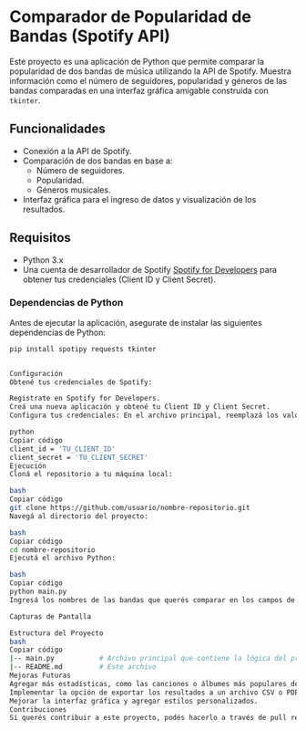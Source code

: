 # Comparador de Popularidad de Bandas (Spotify API)

Este proyecto es una aplicación de Python que permite comparar la popularidad de dos bandas de música utilizando la API de Spotify. Muestra información como el número de seguidores, popularidad y géneros de las bandas comparadas en una interfaz gráfica amigable construida con `tkinter`.

## Funcionalidades

- Conexión a la API de Spotify.
- Comparación de dos bandas en base a:
  - Número de seguidores.
  - Popularidad.
  - Géneros musicales.
- Interfaz gráfica para el ingreso de datos y visualización de los resultados.

## Requisitos

- Python 3.x
- Una cuenta de desarrollador de Spotify [Spotify for Developers](https://developer.spotify.com) para obtener tus credenciales (Client ID y Client Secret).

### Dependencias de Python

Antes de ejecutar la aplicación, asegurate de instalar las siguientes dependencias de Python:

```bash
pip install spotipy requests tkinter


Configuración
Obtené tus credenciales de Spotify:

Registrate en Spotify for Developers.
Creá una nueva aplicación y obtené tu Client ID y Client Secret.
Configura tus credenciales: En el archivo principal, reemplazá los valores de TU_CLIENT_ID y TU_CLIENT_SECRET con las credenciales de tu aplicación de Spotify:

python
Copiar código
client_id = 'TU_CLIENT_ID'
client_secret = 'TU_CLIENT_SECRET'
Ejecución
Cloná el repositorio a tu máquina local:

bash
Copiar código
git clone https://github.com/usuario/nombre-repositorio.git
Navegá al directorio del proyecto:

bash
Copiar código
cd nombre-repositorio
Ejecutá el archivo Python:

bash
Copiar código
python main.py
Ingresá los nombres de las bandas que querés comparar en los campos de texto de la interfaz gráfica y presioná "Comparar". Los resultados se mostrarán en la misma ventana.

Capturas de Pantalla

Estructura del Proyecto
bash
Copiar código
|-- main.py           # Archivo principal que contiene la lógica del programa
|-- README.md         # Este archivo
Mejoras Futuras
Agregar más estadísticas, como las canciones o álbumes más populares de cada banda.
Implementar la opción de exportar los resultados a un archivo CSV o PDF.
Mejorar la interfaz gráfica y agregar estilos personalizados.
Contribuciones
Si querés contribuir a este proyecto, podés hacerlo a través de pull requests o abriendo un issue en el repositorio. Se aceptan sugerencias y mejoras.
